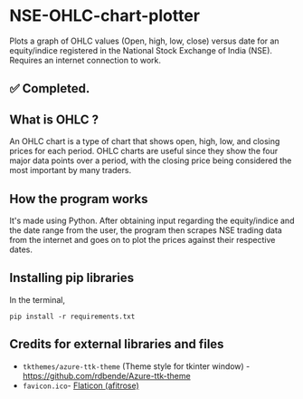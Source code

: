 # NSE-OHLC-chart-plotter
Plots a graph of OHLC values (Open, high, low, close) versus date for an equity/indice registered in the National Stock Exchange of India (NSE).
Requires an internet connection to work.

## :white_check_mark: Completed.

## What is OHLC ?
An OHLC chart is a type of chart that shows open, high, low, and closing prices for each period. OHLC charts are useful since they show the four major data points over a period, with the closing price being considered the most important by many traders. 

## How the program works
It's made using Python. After obtaining input regarding the equity/indice and the date range from the user, the program then scrapes NSE trading data from the internet and goes on to plot the prices against their respective dates. 

## Installing pip libraries
In the terminal,
```
pip install -r requirements.txt
```

## Credits for external libraries and files
- `tkthemes/azure-ttk-theme` (Theme style for tkinter window) - 
  https://github.com/rdbende/Azure-ttk-theme
- `favicon.ico`-
  [Flaticon (afitrose)](https://www.flaticon.com/free-icon/stocks_4946378?related_id=4946378)
